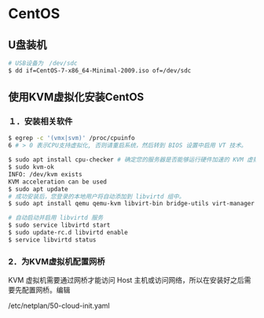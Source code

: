 # CentOS

## U盘装机

```bash
# USB设备为　/dev/sdc
$ dd if=CentOS-7-x86_64-Minimal-2009.iso of=/dev/sdc
```

## 使用KVM虚拟化安装CentOS

### １．安装相关软件

```bash
$ egrep -c '(vmx|svm)' /proc/cpuinfo
6 # > 0 表示CPU支持虚拟化, 否则请重启系统，然后转到 BIOS 设置中启用 VT 技术。

$ sudo apt install cpu-checker # 确定您的服务器是否能够运行硬件加速的 KVM 虚拟机
$ sudo kvm-ok
INFO: /dev/kvm exists
KVM acceleration can be used
$ sudo apt update
# 成功安装后，您登录的本地用户将自动添加到 libvirtd 组中。
$ sudo apt install qemu qemu-kvm libvirt-bin bridge-utils virt-manager

# 自动启动并启用 libvirtd 服务
$ sudo service libvirtd start
$ sudo update-rc.d libvirtd enable
$ service libvirtd status
```

### 2．为KVM虚拟机配置网桥

KVM 虚拟机需要通过网桥才能访问 Host 主机或访问网络，所以在安装好之后需要先配置网桥。编辑　

/etc/netplan/50-cloud-init.yaml

```yaml

```









